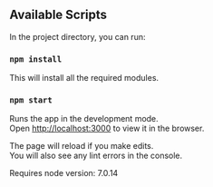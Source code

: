 ## Available Scripts

In the project directory, you can run:

### `npm install`

This will install all the required modules.

### `npm start`

Runs the app in the development mode.\
Open [http://localhost:3000](http://localhost:3000) to view it in the browser.

The page will reload if you make edits.\
You will also see any lint errors in the console.

Requires node version: 7.0.14